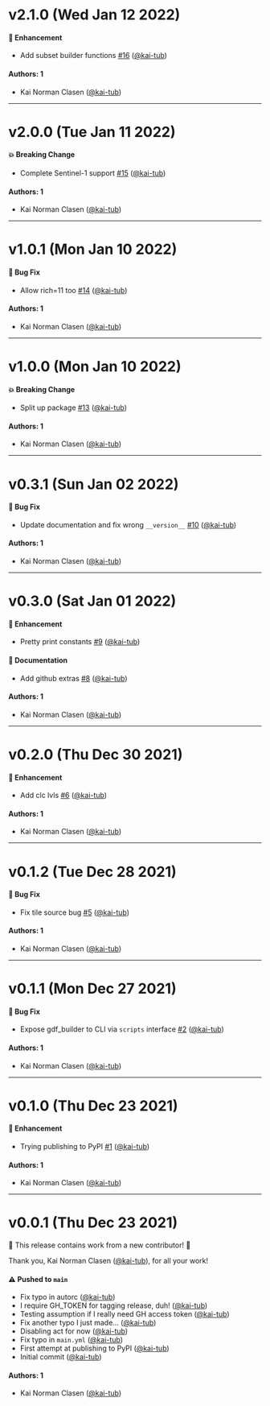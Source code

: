 # v2.1.0 (Wed Jan 12 2022)

#### 🚀 Enhancement

- Add subset builder functions [#16](https://github.com/kai-tub/bigearthnet_common/pull/16) ([@kai-tub](https://github.com/kai-tub))

#### Authors: 1

- Kai Norman Clasen ([@kai-tub](https://github.com/kai-tub))

---

# v2.0.0 (Tue Jan 11 2022)

#### 💥 Breaking Change

- Complete Sentinel-1 support [#15](https://github.com/kai-tub/bigearthnet_common/pull/15) ([@kai-tub](https://github.com/kai-tub))

#### Authors: 1

- Kai Norman Clasen ([@kai-tub](https://github.com/kai-tub))

---

# v1.0.1 (Mon Jan 10 2022)

#### 🐛 Bug Fix

- Allow rich=11 too [#14](https://github.com/kai-tub/bigearthnet_common/pull/14) ([@kai-tub](https://github.com/kai-tub))

#### Authors: 1

- Kai Norman Clasen ([@kai-tub](https://github.com/kai-tub))

---

# v1.0.0 (Mon Jan 10 2022)

#### 💥 Breaking Change

- Split up package [#13](https://github.com/kai-tub/bigearthnet_common/pull/13) ([@kai-tub](https://github.com/kai-tub))

#### Authors: 1

- Kai Norman Clasen ([@kai-tub](https://github.com/kai-tub))

---

# v0.3.1 (Sun Jan 02 2022)

#### 🐛 Bug Fix

- Update documentation and fix wrong `__version__` [#10](https://github.com/kai-tub/bigearthnet_common/pull/10) ([@kai-tub](https://github.com/kai-tub))

#### Authors: 1

- Kai Norman Clasen ([@kai-tub](https://github.com/kai-tub))

---

# v0.3.0 (Sat Jan 01 2022)

#### 🚀 Enhancement

- Pretty print constants [#9](https://github.com/kai-tub/bigearthnet_common/pull/9) ([@kai-tub](https://github.com/kai-tub))

#### 📝 Documentation

- Add github extras [#8](https://github.com/kai-tub/bigearthnet_common/pull/8) ([@kai-tub](https://github.com/kai-tub))

#### Authors: 1

- Kai Norman Clasen ([@kai-tub](https://github.com/kai-tub))

---

# v0.2.0 (Thu Dec 30 2021)

#### 🚀 Enhancement

- Add clc lvls [#6](https://github.com/kai-tub/bigearthnet_common/pull/6) ([@kai-tub](https://github.com/kai-tub))

#### Authors: 1

- Kai Norman Clasen ([@kai-tub](https://github.com/kai-tub))

---

# v0.1.2 (Tue Dec 28 2021)

#### 🐛 Bug Fix

- Fix tile source bug [#5](https://github.com/kai-tub/bigearthnet_common/pull/5) ([@kai-tub](https://github.com/kai-tub))

#### Authors: 1

- Kai Norman Clasen ([@kai-tub](https://github.com/kai-tub))

---

# v0.1.1 (Mon Dec 27 2021)

#### 🐛 Bug Fix

- Expose gdf_builder to CLI via `scripts` interface [#2](https://github.com/kai-tub/bigearthnet_common/pull/2) ([@kai-tub](https://github.com/kai-tub))

#### Authors: 1

- Kai Norman Clasen ([@kai-tub](https://github.com/kai-tub))

---

# v0.1.0 (Thu Dec 23 2021)

#### 🚀 Enhancement

- Trying publishing to PyPI [#1](https://github.com/kai-tub/bigearthnet_common/pull/1) ([@kai-tub](https://github.com/kai-tub))

#### Authors: 1

- Kai Norman Clasen ([@kai-tub](https://github.com/kai-tub))

---

# v0.0.1 (Thu Dec 23 2021)

:tada: This release contains work from a new contributor! :tada:

Thank you, Kai Norman Clasen ([@kai-tub](https://github.com/kai-tub)), for all your work!

#### ⚠️ Pushed to `main`

- Fix typo in autorc ([@kai-tub](https://github.com/kai-tub))
- I require GH_TOKEN for tagging release, duh! ([@kai-tub](https://github.com/kai-tub))
- Testing assumption if I really need GH access token ([@kai-tub](https://github.com/kai-tub))
- Fix another typo I just made... ([@kai-tub](https://github.com/kai-tub))
- Disabling act for now ([@kai-tub](https://github.com/kai-tub))
- Fix typo in `main.yml` ([@kai-tub](https://github.com/kai-tub))
- First attempt at publishing to PyPI ([@kai-tub](https://github.com/kai-tub))
- Initial commit ([@kai-tub](https://github.com/kai-tub))

#### Authors: 1

- Kai Norman Clasen ([@kai-tub](https://github.com/kai-tub))
